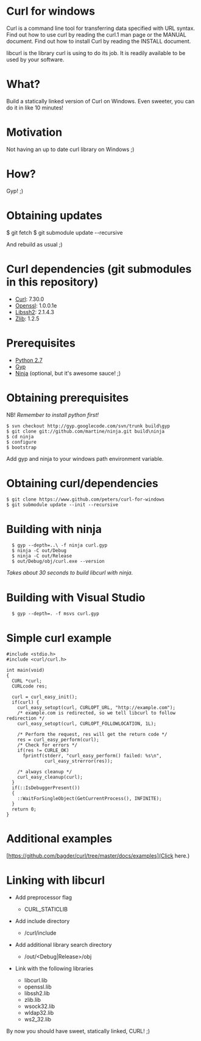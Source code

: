 # Curl for windows

Curl is a command line tool for transferring data specified with URL
syntax. Find out how to use curl by reading the curl.1 man page or the
MANUAL document. Find out how to install Curl by reading the INSTALL
document.

libcurl is the library curl is using to do its job. It is readily
available to be used by your software. 

# What?

Build a statically linked version of Curl on Windows.
Even sweeter, you can do it in like 10 minutes! 

# Motivation

Not having an up to date curl library on Windows ;)

# How?

Gyp! ;)

# Obtaining updates

  $ git fetch
  $ git submodule update --recursive

And rebuild as usual ;)
  
# Curl dependencies (git submodules in this repository)

- [Curl](https://github.com/bagder/curl): 7.30.0
- [Openssl](https://github.com/openssl/openssl): 1.0.0.1e
- [Libssh2](Libssh2.org): 2.1.4.3
- [Zlib](http://zlib.net): 1.2.5

# Prerequisites

* [Python 2.7](python.org)
* [Gyp](https://code.google.com/p/gyp/wiki/GypVsCMake)
* [Ninja](http://martine.github.io/ninja/) (optional, but it's awesome sauce! ;)

# Obtaining prerequisites 

NB! *Remember to install python first!*

    $ svn checkout http://gyp.googlecode.com/svn/trunk build\gyp
    $ git clone git://github.com/martine/ninja.git build\ninja
    $ cd ninja
    $ configure
    $ bootstrap
	
Add gyp and ninja to your windows path environment variable.

# Obtaining curl/dependencies
	
    $ git clone https://www.github.com/peters/curl-for-windows
    $ git submodule update --init --recursive
	
# Building with ninja

	  $ gyp --depth=..\ -f ninja curl.gyp
	  $ ninja -C out/Debug
	  $ ninja -C out/Release
	  $ out/Debug/obj/curl.exe --version

*Takes about 30 seconds to build libcurl with ninja.*
	
# Building with Visual Studio

	  $ gyp --depth=. -f msvs curl.gyp
	
# Simple curl example
```
#include <stdio.h>
#include <curl/curl.h>

int main(void)
{
  CURL *curl;
  CURLcode res;

  curl = curl_easy_init();
  if(curl) {
    curl_easy_setopt(curl, CURLOPT_URL, "http://example.com");
    /* example.com is redirected, so we tell libcurl to follow redirection */
    curl_easy_setopt(curl, CURLOPT_FOLLOWLOCATION, 1L);

    /* Perform the request, res will get the return code */
    res = curl_easy_perform(curl);
    /* Check for errors */
    if(res != CURLE_OK)
      fprintf(stderr, "curl_easy_perform() failed: %s\n",
              curl_easy_strerror(res));

    /* always cleanup */
    curl_easy_cleanup(curl);
  }
  if(::IsDebuggerPresent())
  {
    ::WaitForSingleObject(GetCurrentProcess(), INFINITE);
  }
  return 0;
}
```

# Additional examples

[https://github.com/bagder/curl/tree/master/docs/examples](Click here.)

# Linking with libcurl

- Add preprocessor flag 
  - CURL_STATICLIB
 
- Add include directory
	- <mypath>/curl/include

- Add additional library search directory
	- <mypath>/out/<Debug|Release>/obj
	
- Link with the following libraries
  - libcurl.lib
  - openssl.lib
  - libssh2.lib
  - zlib.lib
  - wsock32.lib
  - wldap32.lib
  - ws2_32.lib
  
By now you should have sweet, statically linked, CURL! ;)